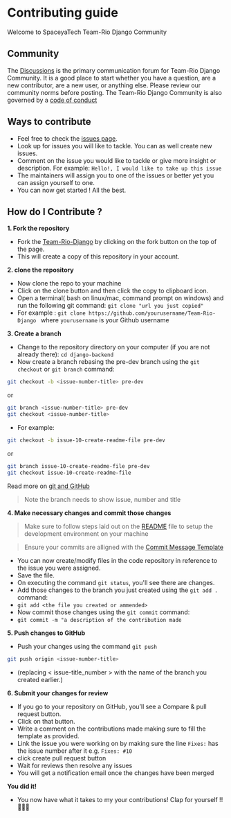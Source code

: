 # Contributing guide

Welcome to SpaceyaTech Team-Rio Django Community

## Community

The [Discussions](https://github.com/SpaceyaTech/Team-Rio-Django/discussions) is the primary communication forum for Team-Rio Django Community. It is a good place to start whether you have a question, are a new contributor, are a new user, or anything else. Please review our community norms before posting. The Team-Rio Django Community is also governed by a [code of conduct](https://docs.github.com/articles/github-community-guidelines)


## Ways to contribute

- Feel free to check the [issues page](https://github.com/SpaceyaTech/Team-Rio-Django/issues).
- Look up for issues you will like to tackle. You can as well create new issues.
- Comment on the issue you would like to tackle or give more insight or description. For example: ```Hello!, I would like to take up this issue```
- The maintainers will assign you to one of the issues or better yet you can assign yourself to one. 
- You can now get started ! All the best.

## How do I Contribute ?


**1. Fork the repository**
- Fork the [Team-Rio-Django](https://github.com/SpaceyaTech/Team-Rio-Django) by clicking on the fork button on the top of the page.
- This will create a copy of this repository in your account.


**2. clone the repository**
- Now clone the repo to your machine
- Click on the clone button and then click the copy to clipboard icon.
- Open a terminal( bash on linux/mac, command prompt on windows) and run the following git command: ```git clone "url you just copied" ``` 
- For example : ``git clone https://github.com/yourusername/Team-Rio-Django `` where ```yourusername``` is your Github username

**3. Create a branch**
- Change to the repository directory on your computer (if you are not already there): ```cd django-backend```
- Now create a branch rebasing the pre-dev branch using the ``git checkout`` or ``git branch`` command: 
```bash
git checkout -b <issue-number-title> pre-dev
```
or
```bash
git branch <issue-number-title> pre-dev
git checkout <issue-number-title>
```
- For example: 
```bash
git checkout -b issue-10-create-readme-file pre-dev
```
or 
```bash
git branch issue-10-create-readme-file pre-dev
git checkout issue-10-create-readme-file
```
Read more on [git and GitHub](https://docs.github.com/en/get-started/quickstart/hello-world)
> Note the branch needs to show issue, number and title

**4. Make necessary changes and commit those changes**
> Make sure to follow steps laid out on the [README](https://github.com/SpaceyaTech/Team-Rio-Django/blob/main/README.md) file to setup the development environment on your machine

> Ensure your commits are alligned with the [Commit Message Template](https://github.com/SpaceyaTech/Team-Rio-Django/wiki/Commit-Messages)
- You can now create/modify files in the code repository in reference to the issue you were assigned.
- Save the file.
- On executing the command ``git status``, you'll see there are changes.
- Add those changes to the branch you just created using the ``git add .`` command:
- ``git add <the file you created or ammended>``
- Now commit those changes using the ``git commit`` command:
- ``git commit -m "a description of the contribution made``


**5. Push changes to GitHub**
- Push your changes using the command ``git push``
```bash
git push origin <issue-number-title>
```
- (replacing < issue-title_number > with the name of the branch you created earlier.)

**6. Submit your changes for review**
- If you go to your repository on GitHub, you’ll see a Compare & pull request button. 
- Click on that button.
- Write a comment on the contributions made making sure to fill the template as provided.
- Link the issue you were working on by making sure the line `Fixes:` has the issue number after it e.g. `Fixes: #10`
- click create pull request button
- Wait for reviews then resolve any issues
- You will get a notification email once the changes have been merged

**You did it!**
- You now have what it takes to my your contributions! Clap for yourself !!👏👏👏
